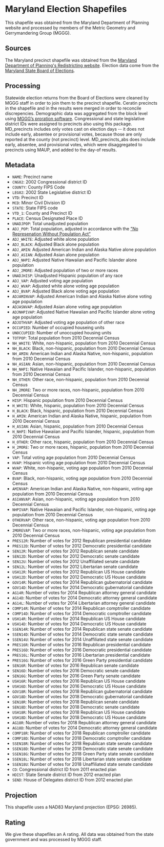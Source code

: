 # Maryland Election Shapefiles 
This shapefile was obtained from the Maryland Department of Planning website and processed by members of the Metric Geometry and Gerrymandering Group (MGGG).

## Sources
The Maryland precinct shapefile was obtained from the [Maryland Department of Planning's Redistricting website](https://planning.maryland.gov/Redistricting/Pages/2010/precinct.aspx). Election data come from the [Maryland State Board of Elections](https://elections.maryland.gov/elections/2018/election_data/index.html). 

## Processing
Statewide election returns from the Board of Elections were cleaned by MGGG staff in order to join them to the precinct shapefile. Ceratin precincts in the shapefile and in the results were merged in order to reconcile discrepencies. Demographic data was aggregated from the block level using [MGGG’s proration software](https://github.com/mggg/maup). Congressional and state legislative district IDs were assigned to precincts also using this package. MD_precincts includes only votes cast on election days -- it does not include early, absentee or provisional votes, because those are only reported at the county (not precinct) level. MD_precincts_abs does include early, absentee, and provisional votes, which were disaggregated to precincts using MAUP, and added to the day-of results. 

## Metadata
* `NAME`: Precinct name
* `CNG02`: 2002 Congressional district ID
* `COUNTY`: County FIPS Code
* `LEG02`: 2002 State Legislative district ID
* `VTD`: Precinct ID
* `MCD`: Minor Civil Division ID
* `STATE`: State FIPS code
* `VTD_1`: County and Precinct ID
* `PLACE`: Census Designated Place ID
* `UNADJPOP`: Total unadjusted population  
* `ADJ_POP`: Total population, adjusted in accordance with the ["No Represenation Without Population Act"](https://planning.maryland.gov/Redistricting/Documents/2010data/GreenReport_web.pdf)
* `ADJ_WHITE`: Adjusted white alone population
* `ADJ_BLACK`: Adjusted Black alone population
* `ADJ_AMIN`: Adjusted American Indian and Alaska Native alone population
* `ADJ_ASIAN`: Adjusted Asian alone population
* `ADJ_NHPI`: Adjusted Native Hawaiian and Pacific Islander alone population
* `ADJ_2MORE`: Adjusted population of two or more races
* `UNADJHISP`: Unadjusted Hispanic population of any race
* `ADJ_VAP`: Adjusted voting age population
* `ADJ_WVAP`: Adjusted white alone voting age population
* `ADJ_BVAP`: Adjusted Black alone voting age population
* `ADJAMINVAP`: Adjusted American Indian and Alaska Native alone voting age population
* `ADJASNVAP`: Adjusted Asian alone voting age population
* `ADJNHPIVAP`: Adjusted Native Hawaiian and Pacific Islander alone voting age population
* `ADJOTHVAP`: Adjusted voting age population of other race
* `OCCUPIED`: Number of occupied houseing units
* `UNOCCUPIED`: Number of unoccupied housing units
* `TOTPOP`: Total population from 2010 Decennial Census
* `NH_WHITE`: White, non-hispanic, population from 2010 Decennial Census
* `NH_BLACK`: Black, non-hispanic, population from 2010 Decennial Census
* `NH_AMIN`: American Indian and Alaska Native, non-hispanic, population from 2010 Decennial Census
* `NH_ASIAN`: Asian, non-hispanic, population from 2010 Decennial Census
* `NH_NHPI`: Native Hawaiian and Pacific Islander, non-hispanic, population from 2010 Decennial Census
* `NH_OTHER`: Other race, non-hispanic, population from 2010 Decennial Census
* `NH_2MORE`: Two or more races, non-hispanic, population from 2010 Decennial Census
* `HISP`: Hispanic population from 2010 Decennial Census
* `H_WHITE`: White, hispanic, population from 2010 Decennial Census
* `H_BLACK`: Black, hispanic, population from 2010 Decennial Census
* `H_AMIN`: American Indian and Alaska Native, hispanic, population from 2010 Decennial Census
* `H_ASIAN`: Asian, hispanic, population from 2010 Decennial Census
* `H_NHPI`: Native Hawaiian and Pacific Islander, hispanic, population from 2010 Decennial Census
* `H_OTHER`: Other race, hispanic, population from 2010 Decennial Census
* `H_2MORE`: Two or more races, hispanic, population from 2010 Decennial Census
* `VAP`: Total voting age population from 2010 Decennial Census
* `HVAP`: Hispanic voting age population from 2010 Decennial Census
* `WVAP`: White, non-hispanic, voting age population from 2010 Decennial Census
* `BVAP`: Black, non-hispanic, voting age population from 2010 Decennial Census
* `AMINVAP`: American Indian and Alaska Native, non-hispanic, voting age population from 2010 Decennial Census
* `ASIANVAP`: Asian, non-hispanic, voting age population from 2010 Decennial Census
* `NHPIVAP`: Native Hawaiian and Pacific Islander, non-hispanic, voting age population from 2010 Decennial Census
* `OTHERVAP`: Other race, non-hispanic, voting age population from 2010 Decennial Census
* `2MOREVAP`: Two or more races, non-hispanic, voting age population from 2010 Decennial Census
* `PRES12R`: Number of votes for 2012 Republican presidential candidate
* `PRES12D`: Number of votes for 2012 Democratic presidential candidate
* `SEN12R`: Number of votes for 2012 Republican senate candidate
* `SEN12D`: Number of votes for 2012 Democratic senate candidate
* `SEN12U`: Number of votes for 2012 Unaffiliated senate candidate
* `SEN12L`: Number of votes for 2012 Libertarian senate candidate
* `USH12R`: Number of votes for 2012 Republican US House candidate
* `USH12D`: Number of votes for 2012 Democratic US House candidate
* `GOV14R`: Number of votes for 2014 Republican gubernatorial candidate
* `GOV14D`: Number of votes for 2014 Democratic gubernatorial candidate
* `AG14R`: Number of votes for 2014 Republican attorney general candidate
* `AG14D`: Number of votes for 2014 Democratic attorney general candidate
* `AG14L`: Number of votes for 2014 Libertarian attorney general candidate
* `COMP14R`: Number of votes for 2014 Republican comptroller candidate
* `COMP14D`: Number of votes for 2014 Democratic comptroller candidate
* `USH14R`: Number of votes for 2014 Republican US House candidate
* `USH14D`: Number of votes for 2014 Democratic US House candidate
* `SSEN14R`: Number of votes for 2014 Republican state senate candidate
* `SSEN14D`: Number of votes for 2014 Democratic state senate candidate
* `SSEN14U`: Number of votes for 2014 Unaffiliated state senate candidate
* `PRES16R`: Number of votes for 2016 Republican presidential candidate
* `PRES16D`: Number of votes for 2016 Democratic presidential candidate
* `PRES16L`: Number of votes for 2016 Libertarian presidential candidate
* `PRES16G`: Number of votes for 2016 Green Party presidential candidate
* `SEN16R`: Number of votes for 2016 Republican senate candidate
* `SEN16D`: Number of votes for 2016 Democratic senate candidate
* `SEN16G`: Number of votes for 2016 Green Party senate candidate
* `USH16R`: Number of votes for 2016 Republican US House candidate
* `USH16D`: Number of votes for 2016 Democratic US House candidate
* `GOV18R`: Number of votes for 2018 Republican gubernatorial candidate
* `GOV18D`: Number of votes for 2018 Democratic gubernatorial candidate
* `SEN18R`: Number of votes for 2018 Republican senate candidate
* `SEN18D`: Number of votes for 2018 Democratic senate candidate
* `USH18R`: Number of votes for 2018 Republican US House candidate
* `USH18D`: Number of votes for 2018 Democratic US House candidate
* `AG18R`: Number of votes for 2018 Republican attorney general candidate
* `AG18D`: Number of votes for 2014 Democratic attorney general candidate
* `COMP18R`: Number of votes for 2018 Republican comptroller candidate
* `COMP18D`: Number of votes for 2018 Democratic comptroller candidate
* `SSEN18R`: Number of votes for 2018 Republican state senate candidate
* `SSEN18D`: Number of votes for 2018 Democratic state senate candidate
* `SSEN18G`: Number of votes for 2018 Green Party state senate candidate
* `SSEN18L`: Number of votes for 2018 Libertarian state senate candidate
* `SSEN18U`: Number of votes for 2018 Unaffiliated state senate candidate
* `CD`: Congressional district ID from 2011 enacted plan
* `HDIST`: State Senate district ID from 2012 enacted plan
* `SEND`: House of Delegates district ID from 2012 enacted plan


## Projection
This shapefile uses a NAD83 Maryland projection (EPSG: 26985).

## Rating
We give these shapefiles an A rating. All data was obtained from the state government and was processed by MGGG staff.
